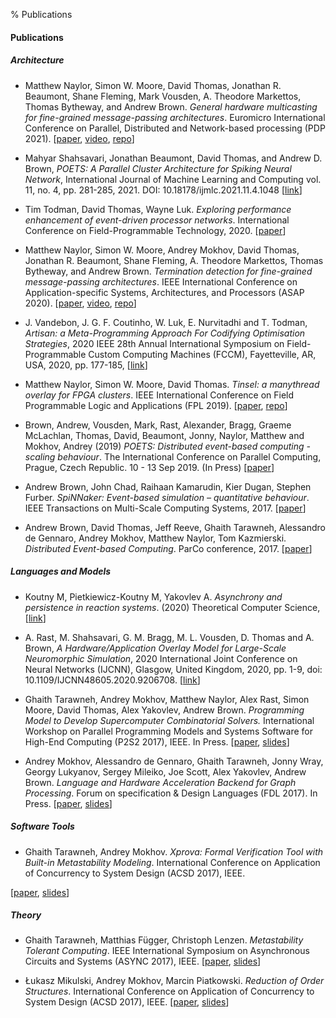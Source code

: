 % Publications

#### Publications

##### Architecture

* Matthew Naylor, Simon W. Moore, David Thomas,
Jonathan R. Beaumont, Shane Fleming, Mark Vousden, A. Theodore
Markettos, Thomas Bytheway, and Andrew Brown. <i>General hardware
multicasting for fine-grained message-passing architectures</i>.
Euromicro International Conference on Parallel, Distributed and
Network-based processing (PDP 2021).
[[paper](https://www.repository.cam.ac.uk/handle/1810/317181),
[video](https://sms.cam.ac.uk/media/3426946),
[repo](https://github.com/POETSII/tinsel/)]

* Mahyar Shahsavari, Jonathan Beaumont, David Thomas, and Andrew D. Brown, <i>POETS: A Parallel Cluster Architecture for Spiking Neural Network</i>, International Journal of Machine Learning and Computing vol. 11, no. 4, pp. 281-285, 2021. DOI: 10.18178/ijmlc.2021.11.4.1048 [[link](http://www.ijmlc.org/index.php?m=content&c=index&a=show&catid=115&id=1233)]

* Tim Todman, David Thomas, Wayne Luk.
<i>Exploring performance enhancement of event-driven processor networks</i>.
International Conference on Field-Programmable Technology, 2020.
[[paper](https://poets-project.org/download/2020008330.pdf)]

* Matthew Naylor, Simon W. Moore, Andrey Mokhov, David Thomas,
Jonathan R. Beaumont, Shane Fleming, A. Theodore Markettos, Thomas
Bytheway, and Andrew Brown. <i>Termination detection for fine-grained
message-passing architectures</i>. IEEE International Conference on 
Application-specific Systems, Architectures, and Processors (ASAP 2020).
[[paper](https://www.repository.cam.ac.uk/handle/1810/307470),
[video](https://sms.cam.ac.uk/media/3258486),
[repo](https://github.com/POETSII/tinsel/)]

* J. Vandebon, J. G. F. Coutinho, W. Luk, E. Nurvitadhi and T. Todman, <i>Artisan: a Meta-Programming Approach For Codifying Optimisation Strategies</i>, 2020 IEEE 28th Annual International Symposium on Field-Programmable Custom Computing Machines (FCCM), Fayetteville, AR, USA, 2020, pp. 177-185, [[link](https://ieeexplore.ieee.org/document/9114583)]

* Matthew Naylor, Simon W. Moore, David Thomas. <i>Tinsel: a manythread
overlay for FPGA clusters</i>. IEEE International Conference on Field
Programmable Logic and Applications (FPL 2019).
[[paper](https://www.repository.cam.ac.uk/handle/1810/294801),
[repo](https://github.com/POETSII/tinsel/)]

* Brown, Andrew, Vousden, Mark, Rast, Alexander, Bragg, Graeme McLachlan, Thomas, David, Beaumont, Jonny, Naylor, Matthew and Mokhov, Andrey (2019) _POETS: Distributed event-based computing - scaling behaviour_. The International Conference on Parallel Computing, Prague, Czech Republic. 10 - 13 Sep 2019. (In Press) [[paper](https://eprints.soton.ac.uk/432964/)]

* Andrew Brown, John Chad, Raihaan Kamarudin, Kier Dugan, Stephen Furber.
<i>SpiNNaker: Event-based simulation &ndash; quantitative behaviour</i>. IEEE
Transactions on Multi-Scale Computing Systems, 2017. 
[[paper](https://poets-project.org/download/spinnaker-tmscs-2017.pdf)]

* Andrew Brown, David Thomas, Jeff Reeve, Ghaith Tarawneh, Alessandro de Gennaro, Andrey Mokhov, Matthew Naylor, Tom Kazmierski. <i>Distributed Event-based Computing</i>. ParCo conference, 2017. 
[[paper](https://github.com/tuura/papers/blob/master/parco-2017/distributed-event-based-computing.pdf)]


##### Languages and Models

* Koutny M, Pietkiewicz-Koutny M, Yakovlev A. <i>Asynchrony and persistence in reaction systems</i>. (2020) Theoretical Computer Science, [[link](https://www.sciencedirect.com/science/article/abs/pii/S0304397520306873)]

* A. Rast, M. Shahsavari, G. M. Bragg, M. L. Vousden, D. Thomas and A. Brown, <i>A Hardware/Application Overlay Model for Large-Scale Neuromorphic Simulation</i>, 2020 International Joint Conference on Neural Networks (IJCNN), Glasgow, United Kingdom, 2020, pp. 1-9, doi: 10.1109/IJCNN48605.2020.9206708. [[link](https://ieeexplore.ieee.org/abstract/document/9206708)]

* Ghaith Tarawneh, Andrey Mokhov, Matthew Naylor, Alex Rast, Simon Moore, David Thomas, Alex Yakovlev, Andrew Brown. _Programming Model to Develop Supercomputer Combinatorial Solvers._ International Workshop on Parallel Programming Models and Systems Software for High-End Computing (P2S2 2017), IEEE. In Press.
[[paper](https://poets-project.org/download/PID4870395.pdf),
[slides](https://black-extruder.net/talks/p2s2_2017)]

* Andrey Mokhov, Alessandro de Gennaro, Ghaith Tarawneh, Jonny Wray, Georgy Lukyanov, Sergey Mileiko, Joe Scott, Alex Yakovlev, Andrew Brown. _Language and Hardware Acceleration Backend for Graph Processing_. Forum on specification & Design Languages (FDL 2017). In Press.
[[paper](https://github.com/tuura/papers/blob/master/fdl-2017/graphs-on-fpga.pdf),
[slides](https://github.com/tuura/papers/blob/master/fdl-2017/graphs-on-fpga-slides.pdf)]

##### Software Tools

* <p>Ghaith Tarawneh, Andrey Mokhov. <i>Xprova: Formal Verification Tool with Built-in Metastability Modeling</i>. International Conference on Application of Concurrency to System Design (ACSD 2017), IEEE.
[[paper](https://poets-project.org/download/PID4760069.pdf),
[slides](https://black-extruder.net/talks/acsd_2017)]
</p>

<!-- Note: the <p> and <i> tags above is workaround for a bug in pandoc.
If more items are added to the list then they can be removed. -->

##### Theory

* Ghaith Tarawneh, Matthias Függer, Christoph Lenzen. _Metastability Tolerant Computing_. IEEE International Symposium on Asynchronous Circuits and Systems (ASYNC 2017), IEEE.
[[paper](https://poets-project.org/download/PID4691439.pdf),
[slides](https://black-extruder.net/talks/async_2017)]

* Łukasz Mikulski, Andrey Mokhov, Marcin Piatkowski. _Reduction of Order Structures_. International Conference on Application of Concurrency to System Design (ACSD 2017), IEEE. 
[[paper](https://github.com/tuura/papers/blob/master/acsd-2017/order-structures.pdf),
[slides](https://github.com/tuura/papers/blob/master/acsd-2017/order-structures-slides.pdf)]
